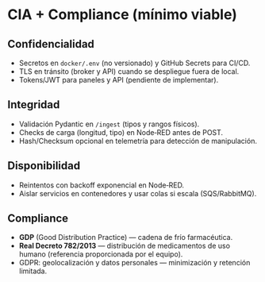 # CIA + Compliance (mínimo viable)

## Confidencialidad
- Secretos en `docker/.env` (no versionado) y GitHub Secrets para CI/CD.
- TLS en tránsito (broker y API) cuando se despliegue fuera de local.
- Tokens/JWT para paneles y API (pendiente de implementar).

## Integridad
- Validación Pydantic en `/ingest` (tipos y rangos físicos).
- Checks de carga (longitud, tipo) en Node‑RED antes de POST.
- Hash/Checksum opcional en telemetría para detección de manipulación.

## Disponibilidad
- Reintentos con backoff exponencial en Node‑RED.
- Aislar servicios en contenedores y usar colas si escala (SQS/RabbitMQ).

## Compliance
- **GDP** (Good Distribution Practice) — cadena de frío farmacéutica.
- **Real Decreto 782/2013** — distribución de medicamentos de uso humano (referencia proporcionada por el equipo).
- GDPR: geolocalización y datos personales — minimización y retención limitada.
